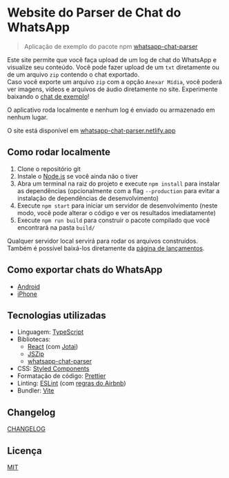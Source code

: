 # Website do Parser de Chat do WhatsApp

> Aplicação de exemplo do pacote npm [whatsapp-chat-parser](https://github.com/Pustur/whatsapp-chat-parser)

Este site permite que você faça upload de um log de chat do WhatsApp e visualize seu conteúdo.
Você pode fazer upload de um `txt` diretamente ou de um arquivo `zip` contendo o chat exportado.  
Caso você exporte um arquivo `zip` com a opção `Anexar Mídia`, você poderá ver imagens, vídeos e arquivos de áudio diretamente no site. Experimente baixando o [chat de exemplo](https://github.com/Pustur/whatsapp-chat-parser-website/blob/master/src/assets/whatsapp-chat-parser-example.zip)!

O aplicativo roda localmente e nenhum log é enviado ou armazenado em nenhum lugar.

O site está disponível em [whatsapp-chat-parser.netlify.app](https://whatsapp-chat-parser.netlify.app/)

## Como rodar localmente

1. Clone o repositório git
2. Instale o [Node.js](https://nodejs.org/en/) se você ainda não o tiver
3. Abra um terminal na raiz do projeto e execute `npm install` para instalar as dependências (opcionalmente com a flag `--production` para evitar a instalação de dependências de desenvolvimento)
4. Execute `npm start` para iniciar um servidor de desenvolvimento (neste modo, você pode alterar o código e ver os resultados imediatamente)
5. Execute `npm run build` para construir o pacote compilado que você encontrará na pasta `build/`

Qualquer servidor local servirá para rodar os arquivos construídos.  
Também é possível baixá-los diretamente da [página de lançamentos](https://github.com/Pustur/whatsapp-chat-parser-website/releases).

## Como exportar chats do WhatsApp

-   [Android](https://faq.whatsapp.com/android/chats/how-to-save-your-chat-history)
-   [iPhone](https://faq.whatsapp.com/iphone/chats/how-to-back-up-to-icloud/)

## Tecnologias utilizadas

-   Linguagem: [TypeScript](https://www.typescriptlang.org/)
-   Bibliotecas:
    -   [React](https://reactjs.org/) (com [Jotai](https://jotai.org/))
    -   [JSZip](https://stuk.github.io/jszip/)
    -   [whatsapp-chat-parser](https://github.com/Pustur/whatsapp-chat-parser)
-   CSS: [Styled Components](https://www.styled-components.com/)
-   Formatação de código: [Prettier](https://prettier.io/)
-   Linting: [ESLint](https://eslint.org/) (com [regras do Airbnb](https://www.npmjs.com/package/eslint-config-airbnb))
-   Bundler: [Vite](https://vitejs.dev/)

## Changelog

[CHANGELOG](CHANGELOG.md)

## Licença

[MIT](LICENSE)
